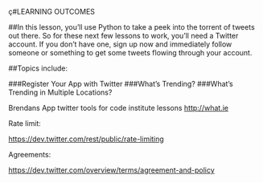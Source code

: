 ç#LEARNING OUTCOMES

##In this lesson, you’ll use Python to take a peek into the torrent of tweets out there. So for these next few lessons to work, you’ll need a Twitter account. If you don’t have one, sign up now and immediately follow someone or something to get some tweets flowing through your account.

##Topics include:

###Register Your App with Twitter
###What’s Trending?
###What’s Trending in Multiple Locations?

Brendans App
twitter tools for code institute lessons
http://what.ie

Rate limit:

https://dev.twitter.com/rest/public/rate-limiting

Agreements:

https://dev.twitter.com/overview/terms/agreement-and-policy
